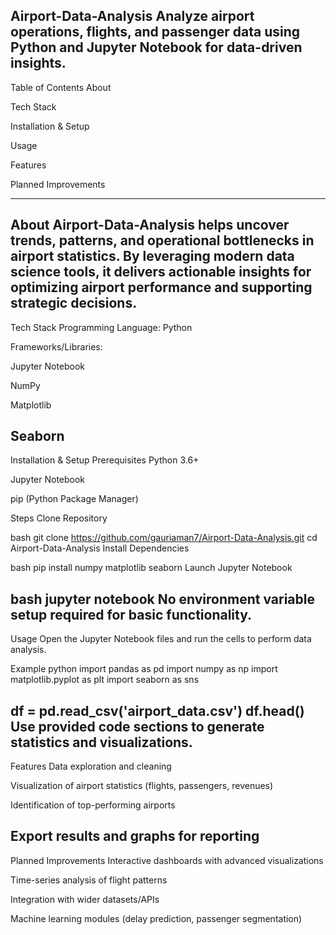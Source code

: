 Airport-Data-Analysis
Analyze airport operations, flights, and passenger data using Python and Jupyter Notebook for data-driven insights.
----------------------------------------------------------------------------------------------------------------------------------------------------------------------------------------------------------------------------------------------
Table of Contents
About

Tech Stack

Installation & Setup

Usage

Features

Planned Improvements

--------------------------------------------------------------------------------------------------------------------------------------------------------------------------------------------------------------------------------------------

About
Airport-Data-Analysis helps uncover trends, patterns, and operational bottlenecks in airport statistics. By leveraging modern data science tools, it delivers actionable insights for optimizing airport performance and supporting strategic decisions.
---------------------------------------------------------------------------------------------------------------------------------------------------------------------------------------------------------------------------------------------
Tech Stack
Programming Language: Python

Frameworks/Libraries:

Jupyter Notebook

NumPy

Matplotlib

Seaborn
-----------------------------------------------------------------------------------------------------------------------------------------------------------------------------------------------------------------------------------------------
Installation & Setup
Prerequisites
Python 3.6+

Jupyter Notebook

pip (Python Package Manager)

Steps
Clone Repository

bash
git clone https://github.com/gauriaman7/Airport-Data-Analysis.git
cd Airport-Data-Analysis
Install Dependencies

bash
pip install numpy matplotlib seaborn
Launch Jupyter Notebook

bash
jupyter notebook
No environment variable setup required for basic functionality.
----------------------------------------------------------------------------------------------------------------------------------------------------------------------------------------------------------------------------------------------
Usage
Open the Jupyter Notebook files and run the cells to perform data analysis.

Example
python
import pandas as pd
import numpy as np
import matplotlib.pyplot as plt
import seaborn as sns

df = pd.read_csv('airport_data.csv')
df.head()
Use provided code sections to generate statistics and visualizations.
----------------------------------------------------------------------------------------------------------------------------------------------------------------------------------------------------------------------------------------------
Features
Data exploration and cleaning

Visualization of airport statistics (flights, passengers, revenues)

Identification of top-performing airports

Export results and graphs for reporting
------------------------------------------------------------------------------------------------------------------------------------------------------------------------------------------------------------------------------------------------
Planned Improvements
Interactive dashboards with advanced visualizations

Time-series analysis of flight patterns

Integration with wider datasets/APIs

Machine learning modules (delay prediction, passenger segmentation)
